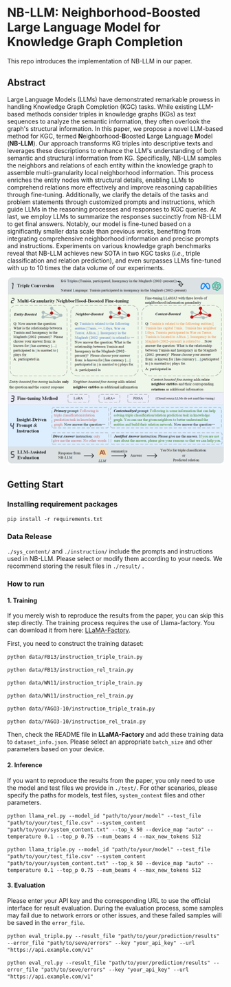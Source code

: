 # NB-LLM: Neighborhood-Boosted Large Language Model for Knowledge Graph Completion

This repo introduces the implementation of NB-LLM in our paper.

## Abstract
Large Language Models (LLMs) have demonstrated remarkable prowess in handling Knowledge Graph Completion (KGC) tasks. 
While existing LLM-based methods consider triples in knowledge graphs (KGs) as text sequences to analyze the semantic information, they often overlook the graph's structural information. In this paper, we propose a novel LLM-based method for KGC, termed **N**eighborhood-**B**oosted **L**arge **L**anguage **M**odel (**NB-LLM**). Our approach transforms KG triples into descriptive texts and leverages these descriptions to enhance the LLM's understanding of both semantic and structural information from KG. Specifically, NB-LLM samples the neighbors and relations of each entity within the knowledge graph to assemble multi-granularity local neighborhood information. This process enriches the entity nodes with structural details, enabling LLMs to comprehend relations more effectively and improve reasoning capabilities through fine-tuning. Additionally, we clarify the details of the tasks and problem statements through customized prompts and instructions, which guide LLMs in the reasoning processes and responses to KGC queries. At last, we employ LLMs to summarize the responses succinctly from NB-LLM to get final answers. Notably, our model is fine-tuned based on a significantly smaller data scale than previous works, benefiting from integrating comprehensive neighborhood information and precise prompts and instructions. Experiments on various knowledge graph benchmarks reveal that NB-LLM achieves new SOTA in two KGC tasks (*i.e.*, triple classification and relation prediction), and even surpasses LLMs fine-tuned with up to 10 times the data volume of our experiments.

<div align="center">
<img src="pics\overall_fig3.png" width="800px">
</div>

## Getting Start

### Installing requirement packages

```shell
pip install -r requirements.txt
```

### Data Release

<!-- 由于GitHub对文件大文件的支持并不友好，我们将模型和数据存储在了这里： 。请从链接下载所有文件，并放在该目录下。完成后，完整文件结构如下：--> 



<!-- 其中，./sys_content/ 和 ./instruction/ 包含了我们使用的提示和指令，请根据你的需求指定自行选择或修改。 我们建议将运行后的结果文件存储在./result/  -->
`./sys_content/` and `./instruction/` include the prompts and instructions  used in NB-LLM. Please select or modify them according to your needs. We recommend storing the result files  in  `./result/` .


### How to run

#### 1. Training
<!-- 如果你只是希望复现论文中的结果，你可以直接跳过这一步。训练过程需要借助Llama-factory进行。你可以从这里下载：。首先，你需要构建训练数据集： -->
If you merely wish to reproduce the results from the paper, you can skip this step directly. The training process requires the use of Llama-factory. You can download it from here: [LLaMA-Factory](https://github.com/hiyouga/LLaMA-Factory). 

First, you need to construct the training dataset:
```shell
python data/FB13/instruction_triple_train.py
```
```shell
python data/FB13/instruction_rel_train.py
```
```shell
python data/WN11/instruction_triple_train.py
```
```shell
python data/WN11/instruction_rel_train.py
```
```shell
python data/YAGO3-10/instruction_triple_train.py
```
```shell
python data/YAGO3-10/instruction_rel_train.py
```




<!-- 然后，阅读llama-factory中的readme文件，将这些训练数据添加到datainfo.json中。请根据你的设备选择合适的batch_size等参数，这些参数通常不会对结果产生显著的影响。 -->
Then, check the README file in **LLaMA-Factory** and add these training data to `dataset_info.json`. Please select an appropriate `batch_size` and other parameters based on your device. 

#### 2. Inference
<!-- 如果你希望复现论文中的结果，你只需要使用我们在/data中给出的模型和测试文件即可。对于其他情况，请指定模型路径 、测试文件路径和system_content -->
If you want to reproduce the results from the paper, you only need to use the model and test files we provide in `./test/`. For other scenarios, please specify the paths for models, test files, `system_content` files and other parameters.

```shell
python llama_rel.py --model_id "path/to/your/model" --test_file "path/to/your/test_file.csv" --system_content "path/to/your/system_content.txt" --top_k 50 --device_map "auto" --temperature 0.1 --top_p 0.75 --num_beams 4 --max_new_tokens 512
```

```shell
python llama_triple.py --model_id "path/to/your/model" --test_file "path/to/your/test_file.csv" --system_content "path/to/your/system_content.txt" --top_k 50 --device_map "auto" --temperature 0.1 --top_p 0.75 --num_beams 4 --max_new_tokens 512
```

#### 3. Evaluation
<!-- 请填入你的API key和相应的URL来使用官方的接口以进行评估。在评估过程中，有可能会由于网络错误等导致某一条样例测试失败，这些失败样例会保存在error_file中。-->
Please enter your API key and the corresponding URL to use the official interface for result evaluation. During the evaluation process, some samples may fail due to network errors or other issues, and these failed samples will be saved in the `error_file`.

```shell
python eval_triple.py --result_file "path/to/your/prediction/results" --error_file "path/to/seve/errors" --key "your_api_key" --url "https://api.example.com/v1"
```

```shell
python eval_rel.py --result_file "path/to/your/prediction/results" --error_file "path/to/seve/errors" --key "your_api_key" --url "https://api.example.com/v1"
```
